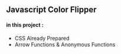 ## Javascript Color Flipper

#### in this project :

* CSS Already Prepared
* Arrow Functions & Anonymous Functions
